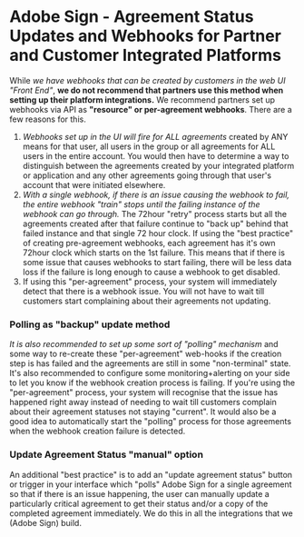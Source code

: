 # Adobe Sign - Agreement Status Updates and  Webhooks for Partner and Customer Integrated Platforms

While *we have webhooks that can be created by customers in the web UI "Front End"*, **we do not recommend that partners use this method when setting up their platform integrations.** We recommend partners set up webhooks via API as **"resource" or per-agreement webhooks**. There are a few reasons for this.

1. *Webhooks set up in the UI will fire for ALL agreements* created by ANY means for that user, all users in the group or all agreements for ALL users in the entire account.  You would then have to determine a way to distinguish between the agreements created by your integrated platform or application and any other agreements going through that user's account that were initiated elsewhere.
2. *With a single webhook, if there is an issue causing the webhook to fail, the entire webhook "train" stops until the failing instance of the webhook can go through.* The 72hour "retry" process starts but all the agreements created after that failure continue to "back up" behind that failed instance and that single 72 hour clock.  If using the "best practice" of creating pre-agreement webhooks, each agreement has it's own 72hour clock which starts on the 1st failure. This means that if there is some issue that causes webhooks to start failing, there will be less data loss if the failure is long enough to cause a webhook to get disabled.
3. If using this "per-agreement" process, your system will immediately detect that there is a webhook issue. You will not have to wait till customers start complaining about their agreements not updating.

### Polling as "backup" update method

*It is also recommended to set up some sort of "polling" mechanism* and some way to re-create these "per-agreement" web-hooks if the creation step is has failed and the agreements are still in some "non-terminal" state.  It's also recommended to configure some monitoring+alerting on your side to let you know if the webhook creation process is failing.  If you're using the "per-agreement" process, your system will recognise that the issue has happened right away instead of needing to wait till customers complain about their agreement statuses not staying "current".  It would also be a good idea to automatically start the "polling" process for those agreements when the webhook creation failure is detected.

### Update Agreement Status "manual" option

An additional "best practice" is to add an "update agreement status" button or trigger in your interface which "polls" Adobe Sign for a single agreement so that if there is an issue happening, the user can manually update a particularly critical agreement to get their status and/or a copy of the completed agreement immediately. We do this in all the integrations that we (Adobe Sign) build.

